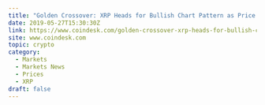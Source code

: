 ```yaml
---
title: "Golden Crossover: XRP Heads for Bullish Chart Pattern as Price Climbs 27%"
date: 2019-05-27T15:30:30Z
link: https://www.coindesk.com/golden-crossover-xrp-heads-for-bullish-chart-pattern-as-price-climbs-27?utm_medium=RSS&utm_source=hune
site: www.coindesk.com
topic: crypto
category:
  - Markets
  - Markets News
  - Prices
  - XRP
draft: false
---
```

